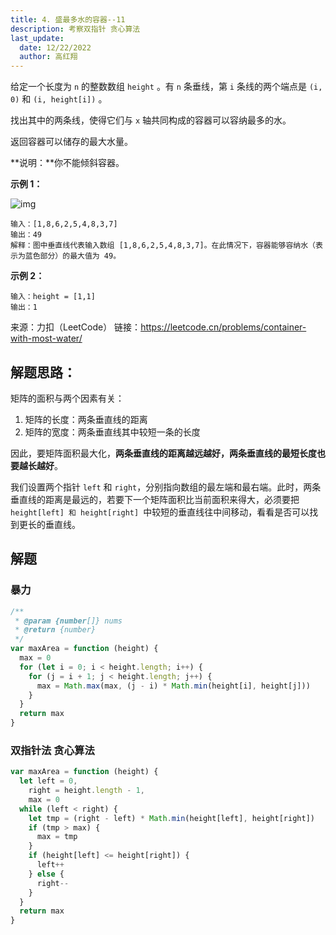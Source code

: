 ```yaml
---
title: 4. 盛最多水的容器--11
description: 考察双指针 贪心算法
last_update:
  date: 12/22/2022
  author: 高红翔
---
```


给定一个长度为 `n` 的整数数组 `height` 。有 `n` 条垂线，第 `i` 条线的两个端点是 `(i, 0)` 和 `(i, height[i])` 。

找出其中的两条线，使得它们与 `x` 轴共同构成的容器可以容纳最多的水。

返回容器可以储存的最大水量。

**说明：**你不能倾斜容器。

**示例 1：**

![img](https://aliyun-lc-upload.oss-cn-hangzhou.aliyuncs.com/aliyun-lc-upload/uploads/2018/07/25/question_11.jpg)

```
输入：[1,8,6,2,5,4,8,3,7]
输出：49
解释：图中垂直线代表输入数组 [1,8,6,2,5,4,8,3,7]。在此情况下，容器能够容纳水（表示为蓝色部分）的最大值为 49。
```

**示例 2：**

```
输入：height = [1,1]
输出：1
```

来源：力扣（LeetCode）
链接：https://leetcode.cn/problems/container-with-most-water/

## 解题思路：

矩阵的面积与两个因素有关：

1. 矩阵的长度：两条垂直线的距离
2. 矩阵的宽度：两条垂直线其中较短一条的长度

因此，要矩阵面积最大化，**两条垂直线的距离越远越好，两条垂直线的最短长度也要越长越好**。

我们设置两个指针 `left` 和 `right`，分别指向数组的最左端和最右端。此时，两条垂直线的距离是最远的，若要下一个矩阵面积比当前面积来得大，必须要把 `height[left] 和 height[right] `中较短的垂直线往中间移动，看看是否可以找到更长的垂直线。

## 解题

### 暴力

```js
/**
 * @param {number[]} nums
 * @return {number}
 */
var maxArea = function (height) {
  max = 0
  for (let i = 0; i < height.length; i++) {
    for (j = i + 1; j < height.length; j++) {
      max = Math.max(max, (j - i) * Math.min(height[i], height[j]))
    }
  }
  return max
}
```

### 双指针法 贪心算法

```js
var maxArea = function (height) {
  let left = 0,
    right = height.length - 1,
    max = 0
  while (left < right) {
    let tmp = (right - left) * Math.min(height[left], height[right])
    if (tmp > max) {
      max = tmp
    }
    if (height[left] <= height[right]) {
      left++
    } else {
      right--
    }
  }
  return max
}
```
